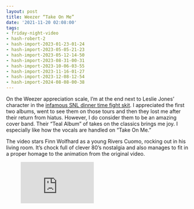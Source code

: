 ```yaml
---
layout: post
title: Weezer “Take On Me”
date: '2021-11-20 02:08:00'
tags:
- friday-night-video
- hash-robert-2
- hash-import-2023-01-23-01-24
- hash-import-2023-05-05-21-23
- hash-import-2023-05-12-14-50
- hash-import-2023-08-31-00-31
- hash-import-2023-10-06-03-55
- hash-import-2023-11-16-01-27
- hash-import-2023-12-08-12-54
- hash-import-2024-08-08-00-38
---
```


On the Weezer appreciation scale, I’m at the end next to Leslie Jones’ character in the [infamous SNL dinner time fight skit](https://youtu.be/ab5WvwfLuLM). I appreciated the first two albums, went to see them on those tours and then they lost me after their return from hiatus. However, I do consider them to be an amazing cover band. Their “Teal Album” of takes on the classics brings me joy. I especially like how the vocals are handled on “Take On Me.”

The video stars Finn Wolfhard as a young Rivers Cuomo, rocking out in his living room. It’s chock full of clever 80’s nostalgia and also manages to fit in a proper homage to the animation from the original video.

<figure class="kg-card kg-embed-card"><iframe width="200" height="113" src="https://www.youtube.com/embed/f7RwDnZI7Tw?feature=oembed" frameborder="0" allow="accelerometer; autoplay; clipboard-write; encrypted-media; gyroscope; picture-in-picture" allowfullscreen></iframe></figure>